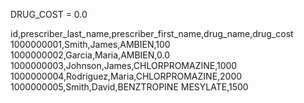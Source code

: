 DRUG_COST = 0.0

id,prescriber_last_name,prescriber_first_name,drug_name,drug_cost
1000000001,Smith,James,AMBIEN,100
1000000002,Garcia,Maria,AMBIEN,0.0
1000000003,Johnson,James,CHLORPROMAZINE,1000
1000000004,Rodriguez,Maria,CHLORPROMAZINE,2000
1000000005,Smith,David,BENZTROPINE MESYLATE,1500
